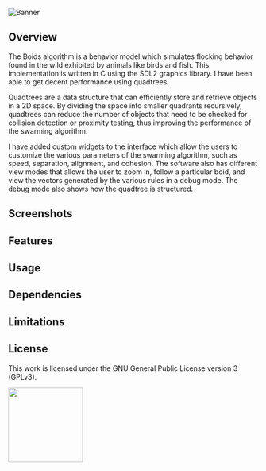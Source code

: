 ![Banner](https://s-christy.com/status-banner-service/boids/banner-slim.svg)

## Overview

The Boids algorithm is a behavior model which simulates flocking behavior found
in the wild exhibited by animals like birds and fish. This implementation is
written in C using the SDL2 graphics library. I have been able to get decent
performance using quadtrees.

Quadtrees are a data structure that can efficiently store and retrieve objects
in a 2D space. By dividing the space into smaller quadrants recursively,
quadtrees can reduce the number of objects that need to be checked for collision
detection or proximity testing, thus improving the performance of the swarming
algorithm.

I have added custom widgets to the interface which allow the users to customize
the various parameters of the swarming algorithm, such as speed, separation,
alignment, and cohesion. The software also has different view modes that allows
the user to zoom in, follow a particular boid, and view the vectors generated by
the various rules in a debug mode. The debug mode also shows how the quadtree is
structured.

## Screenshots

## Features

## Usage

## Dependencies

## Limitations

## License

This work is licensed under the GNU General Public License version 3 (GPLv3).

[<img src="https://s-christy.com/status-banner-service/GPLv3_Logo.svg" width="150" />](https://www.gnu.org/licenses/gpl-3.0.en.html)

